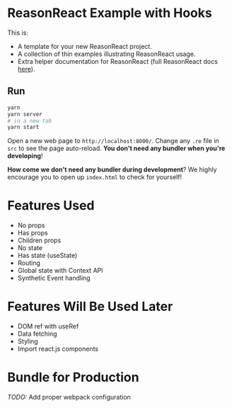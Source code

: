 # ReasonReact Example with Hooks

This is:

- A template for your new ReasonReact project.
- A collection of thin examples illustrating ReasonReact usage.
- Extra helper documentation for ReasonReact (full ReasonReact docs [here](https://reasonml.github.io/reason-react/)).

## Run

```sh
yarn
yarn server
# in a new tab
yarn start
```

Open a new web page to `http://localhost:8000/`. Change any `.re` file in `src` to see the page auto-reload. **You don't need any bundler when you're developing**!

**How come we don't need any bundler during development**? We highly encourage you to open up `index.html` to check for yourself!

# Features Used

- No props
- Has props
- Children props
- No state
- Has state (useState)
- Routing
- Global state with Context API
- Synthetic Event handling

# Features Will Be Used Later

- DOM ref with useRef
- Data fetching
- Styling
- Import react.js components

# Bundle for Production

_TODO:_ Add proper webpack configuration
